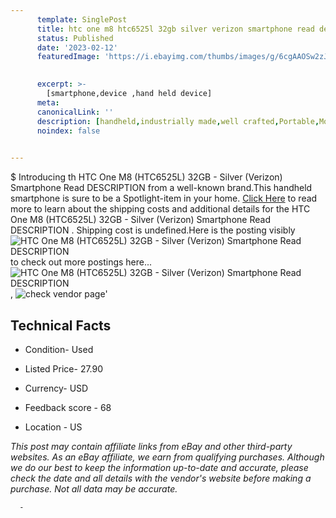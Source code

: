 ```yaml
---
      template: SinglePost
      title: htc one m8 htc6525l 32gb silver verizon smartphone read description 
      status: Published
      date: '2023-02-12'
      featuredImage: 'https://i.ebayimg.com/thumbs/images/g/6cgAAOSw2zJj1abx/s-l225.jpg'
       

      excerpt: >-
        [smartphone,device ,hand held device]
      meta:
      canonicalLink: ''
      description: [handheld,industrially made,well crafted,Portable,Mobile,Compact,Convenient,Lightweight,Maneuverable,Man-portable,Miniature,Carriable,Hand-held,Light,Holdable,Transportable,Mobile device,Pocket-sized,On-the-go,Wireless,Cordless,Compact size,Convenient size, smartphone,device ,hand held device]
      noindex: false
      

---
```

$
      Introducing th HTC One M8 (HTC6525L) 32GB - Silver (Verizon) Smartphone Read DESCRIPTION  from a well-known brand.This handheld smartphone is sure to be a Spotlight-item in your home. [Click Here](https://www.ebay.com/itm/115696774727?hash=item1af010ae47%3Ag%3A6cgAAOSw2zJj1abx&mkevt=1&mkcid=1&mkrid=711-53200-19255-0&campid=%253CePNCampaignId%253E&customid=%253CreferenceId%253E&toolid=10049) to read more to learn about the shipping costs and additional details for the HTC One M8 (HTC6525L) 32GB - Silver (Verizon) Smartphone Read DESCRIPTION . Shipping cost is undefined.Here is the posting visibly ![HTC One M8 (HTC6525L) 32GB - Silver (Verizon) Smartphone Read DESCRIPTION ](https://i.ebayimg.com/thumbs/images/g/6cgAAOSw2zJj1abx/s-l225.jpg) to check out more postings here... ![HTC One M8 (HTC6525L) 32GB - Silver (Verizon) Smartphone Read DESCRIPTION ](https://i.ebayimg.com/images/g/6cgAAOSw2zJj1abx/s-l1600.jpg), ![check vendor page](https://origin-galleryplus.ebayimg.com/ws/web/115696774727_2_0_1/225x225.jpg,https://origin-galleryplus.ebayimg.com/ws/web/115696774727_3_0_1/225x225.jpg,https://origin-galleryplus.ebayimg.com/ws/web/115696774727_4_0_1/225x225.jpg,https://origin-galleryplus.ebayimg.com/ws/web/115696774727_5_0_1/225x225.jpg,https://origin-galleryplus.ebayimg.com/ws/web/115696774727_6_0_1/225x225.jpg,https://origin-galleryplus.ebayimg.com/ws/web/115696774727_7_0_1/225x225.jpg,https://origin-galleryplus.ebayimg.com/ws/web/115696774727_8_0_1/225x225.jpg,https://origin-galleryplus.ebayimg.com/ws/web/115696774727_9_0_1/225x225.jpg,https://origin-galleryplus.ebayimg.com/ws/web/115696774727_10_0_1/225x225.jpg,https://origin-galleryplus.ebayimg.com/ws/web/115696774727_11_0_1/225x225.jpg,https://origin-galleryplus.ebayimg.com/ws/web/115696774727_12_0_1/225x225.jpg,https://origin-galleryplus.ebayimg.com/ws/web/115696774727_13_0_1/225x225.jpg,https://origin-galleryplus.ebayimg.com/ws/web/115696774727_14_0_1/225x225.jpg)'

      

 ## Technical Facts 



     
      

 - Condition- Used 


      

 - Listed Price- 27.90 


      

 - Currency- USD 


      

 - Feedback score - 68 


      

 - Location - US 


      
      

 *_This post may contain affiliate links from eBay and other third-party websites. As an eBay affiliate, we earn from qualifying purchases. Although we do our best to keep the information up-to-date and accurate, please check the date and all details with the vendor's website before making a purchase. Not all data may be accurate._*




      -

